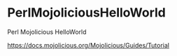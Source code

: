 # PerlMojoliciousHelloWorld
Perl Mojolicious HelloWorld

https://docs.mojolicious.org/Mojolicious/Guides/Tutorial
